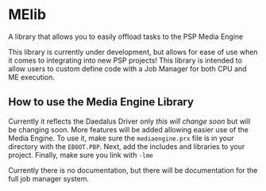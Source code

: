 # MElib
A library that allows you to easily offload tasks to the PSP Media Engine

This library is currently under development, but allows for ease of use when it comes to integrating into new PSP projects!
This library is intended to allow users to custom define code with a Job Manager for both CPU and ME execution.

## How to use the Media Engine Library

Currently it reflects the Daedalus Driver only *this will change soon* but will be changing soon. More features will be added allowing easier use of the Media Engine. To use it, make sure the `mediaengine.prx` file is in your directory with the `EBOOT.PBP`. Next, add the includes and libraries to your project. Finally, make sure you link with `-lme`

Currently there is no documentation, but there will be documentation for the full job manager system.

